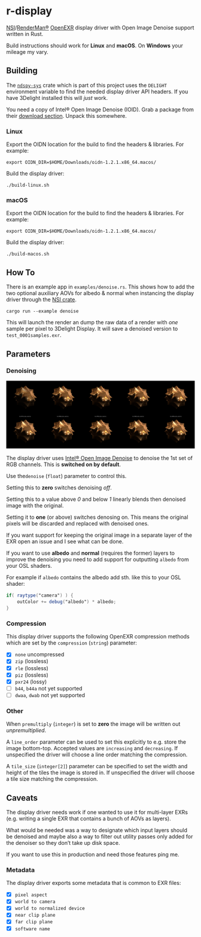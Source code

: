 # r-display

[NSI](https://nsi.readthedocs.io/)/[RenderMan®](https://renderman.pixar.com/)
[OpenEXR](http://www.openexr.com/) display driver with Open Image Denoise support written in Rust.

Build instructions should work for **Linux** and **macOS**. On **Windows** your
mileage my vary.

## Building

The [`ndspy-sys`](https://github.com/virtualritz/r-display/blob/master/ndspy-sys/)
crate which is part of this project uses the `DELIGHT` environment variable
to find the needed display driver API headers. If you have 3Delight installed
this will *just* work.

You need a copy of Intel® Open Image Denoise (IOID). Grab a package from
their [download section](https://www.openimagedenoise.org/downloads.html).
Unpack this somewhere.

### Linux

Export the OIDN location for the build to find the headers & libraries. For
example:
```
export OIDN_DIR=$HOME/Downloads/oidn-1.2.1.x86_64.macos/
```

Build the display driver:
```shell
./build-linux.sh
```

### macOS

Export the OIDN location for the build to find the headers & libraries. For
example:
```
export OIDN_DIR=$HOME/Downloads/oidn-1.2.1.x86_64.macos/
```

Build the display driver:
```shell
./build-macos.sh
```

## How To

There is an example app in `examples/denoise.rs`. This shows how to add the two
optional auxiliary AOVs for albedo & normal when instancing the display driver
through the [NSI crate](https://crates.io/crates/nsi).

```shell
cargo run --example denoise
```

This will launch the render an dump the raw data of a render with *one* sample
per pixel to 3Delight Display. It will save a denoised version to
`test_0001samples.exr`.

## Parameters

### Denoising

![Comparispon of denoising results|ɴsɪ](test.jpg)

The display driver uses [Intel® Open Image Denoise](https://www.openimagedenoise.org/)
to denoise the 1st set of RGB channels. This is **switched on by default**.

Use the`denoise` (`float`) parameter to control this.

Setting this to **zero** switches denoising *off*.

Setting this to a value above *0* and below *1* linearly blends then denoised
image with the original.

Setting it to **one** (or above) switches denosing on. This means the original
pixels will be discarded and replaced with denoised ones.

If you want support for keeping the original image in a separate layer of the
EXR open an issue and I see what can be done.

If you want to use **albedo** and **normal** (requires the former) layers to
improve the denoising you need to add support for outputting `albedo` from your
OSL shaders.

For example if `albedo` contains the albedo add sth. like this to your OSL
shader:
```glsl
if( raytype("camera") )	{
    outColor += debug("albedo") * albedo;
}
```

### Compression

This display driver supports the following OpenEXR compression methods which
are set by the `compression` (`string`) parameter:

-   [x] `none` uncompressed
-   [x] `zip` (lossless)
-   [x] `rle` (lossless)
-   [x] `piz` (lossless)
-   [x] `pxr24` (lossy)
-   [ ] `b44`, `b44a` not yet supported
-   [ ] `dwaa`, `dwab` not yet supported

### Other

When `premultiply` (`integer`) is set to **zero** the image will be written out
*unpremultiplied*.

A `line_order` parameter can be used to set this explicitly to e.g. store the
image bottom-top. Accepted values are `increasing` and `decreasing`.
If unspecified the driver will choose a line order matching the compression.

A `tile_size` (`integer[2]`) parameter can be specified to set the width and
height of the tiles the image is stored in.
If unspecified the driver will choose a tile size matching the compression.

## Caveats

The display driver needs work if one wanted to use it for multi-layer EXRs
(e.g. writing a single EXR that contains a bunch of AOVs as layers).

What would be needed was a way to designate which input layers should be
denoised and maybe also a way to filter out utility passes only added
for the denoiser so they don’t take up disk space.

If you want to use this in production and need those features ping me.

### Metadata

The display driver exports some metadata that is common to EXR files:

-   [x] `pixel aspect`
-   [x] `world to camera`
-   [x] `world to normalized device`
-   [x] `near clip plane`
-   [x] `far clip plane`
-   [x] `software name`
